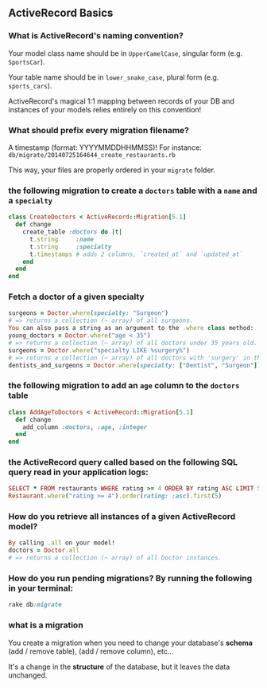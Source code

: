 ## ActiveRecord Basics

### What is ActiveRecord's naming convention?

Your model class name should be in `UpperCamelCase`, singular form (e.g. `SportsCar`).

Your table name should be in `lower_snake_case`, plural form (e.g. `sports_cars`).

ActiveRecord's magical 1:1 mapping between records of your DB and instances of your models relies entirely on this convention!

### What should prefix every migration filename?

A timestamp (format: YYYYMMDDHHMMSS)! For instance: `db/migrate/20140725164644_create_restaurants.rb`

This way, your files are properly ordered in your `migrate` folder.

### the following migration to create a `doctors` table with a `name` and a `specialty`

```ruby
class CreateDoctors < ActiveRecord::Migration[5.1]
  def change
    create_table :doctors do |t|
      t.string     :name
      t.string     :specialty
      t.timestamps # adds 2 columns, `created_at` and `updated_at`
    end
  end
end
```

### Fetch a doctor of a given specialty

```Ruby
surgeons = Doctor.where(specialty: "Surgeon")
# => returns a collection (~ array) of all surgeons.
You can also pass a string as an argument to the .where class method:
young_doctors = Doctor.where("age < 35")
# => returns a collection (~ array) of all doctors under 35 years old.
surgeons = Doctor.where("specialty LIKE %surgery%")
# => returns a collection (~ array) of all doctors with 'surgery' in their specialty.
dentists_and_surgeons = Doctor.where(specialty: ["Dentist", "Surgeon"])
```

### the following migration to add an `age` column to the `doctors` table

```Ruby
class AddAgeToDoctors < ActiveRecord::Migration[5.1]
  def change
    add_column :doctors, :age, :integer
  end
end
```

### the ActiveRecord query called based on the following SQL query read in your application logs:

```Ruby
SELECT * FROM restaurants WHERE rating >= 4 ORDER BY rating ASC LIMIT 5;
Restaurant.where("rating >= 4").order(rating: :asc).first(5)
```

### How do you retrieve all instances of a given ActiveRecord model?

```Ruby
By calling .all on your model!
doctors = Doctor.all
# => returns a collection (~ array) of all Doctor instances.
```

### How do you run pending migrations? By running the following in your terminal:

```Ruby
rake db:migrate
```

### what is a migration

You create a migration when you need to change your database's **schema** (add / remove table), (add / remove column), etc...

It's a change in the **structure** of the database, but it leaves the data unchanged.
